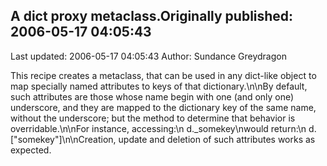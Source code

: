 ## A dict proxy metaclass.Originally published: 2006-05-17 04:05:43 
Last updated: 2006-05-17 04:05:43 
Author: Sundance Greydragon 
 
This recipe creates a metaclass, that can be used in any dict-like object to map specially named attributes to keys of that dictionary.\n\nBy default, such attributes are those whose name begin with one (and only one) underscore, and they are mapped to the dictionary key of the same name, without the underscore; but the method to determine that behavior is overridable.\n\nFor instance, accessing:\n  d._somekey\nwould return:\n  d.["somekey"]\n\nCreation, update and deletion of such attributes works as expected.